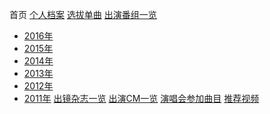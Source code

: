 首页
[个人档案][0]
[选拔单曲][0]
[出演番组一览][0]
- [2016年][0]
- [2015年][0]
- [2014年][0]
- [2013年][0]
- [2012年][0]
- [2011年][0]
[出镜杂志一览][0]
[出演CM一览][0]
[演唱会参加曲目][0]
[推荐视频][0]

[0]:#